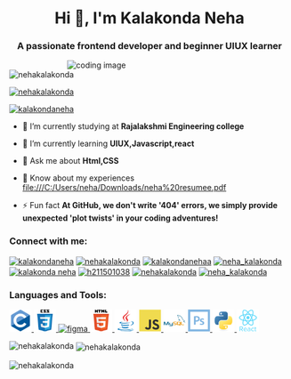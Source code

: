 
<h1 align="center">Hi 👋, I'm Kalakonda Neha</h1>
<h3 align="center">A passionate frontend developer and beginner UIUX learner</h3>
<img align="right" width="400" alt="coding image" src="https://i.pinimg.com/originals/e4/26/70/e426702edf874b181aced1e2fa5c6cde.gif">


<p align="left"> <img src="https://komarev.com/ghpvc/?username=nehakalakonda&label=Profile%20views&color=0e75b6&style=flat" alt="nehakalakonda" /> </p>

<p align="left"> <a href="https://github.com/ryo-ma/github-profile-trophy"><img src="https://github-profile-trophy.vercel.app/?username=nehakalakonda" alt="nehakalakonda" /></a> </p>

<p align="left"> <a href="https://twitter.com/kalakondaneha" target="blank"><img src="https://img.shields.io/twitter/follow/kalakondaneha?logo=twitter&style=for-the-badge" alt="kalakondaneha" /></a> </p>

- 🔭 I’m currently studying at **Rajalakshmi Engineering college**

- 🌱 I’m currently learning **UIUX,Javascript,react**

- 💬 Ask me about **Html,CSS**

- 📄 Know about my experiences [file:///C:/Users/neha/Downloads/neha%20resumee.pdf](file:///C:/Users/neha/Downloads/neha%20resumee.pdf)

- ⚡ Fun fact **At GitHub, we don't write '404' errors, we simply provide unexpected 'plot twists' in your coding adventures!**

<h3 align="left">Connect with me:</h3>
<p align="left">
<a href="https://twitter.com/kalakondaneha" target="blank"><img align="center" src="https://raw.githubusercontent.com/rahuldkjain/github-profile-readme-generator/master/src/images/icons/Social/twitter.svg" alt="kalakondaneha" height="30" width="40" /></a>
<a href="https://linkedin.com/in/nehakalakonda" target="blank"><img align="center" src="https://raw.githubusercontent.com/rahuldkjain/github-profile-readme-generator/master/src/images/icons/Social/linked-in-alt.svg" alt="nehakalakonda" height="30" width="40" /></a>
<a href="https://kaggle.com/kalakondanehaa" target="blank"><img align="center" src="https://raw.githubusercontent.com/rahuldkjain/github-profile-readme-generator/master/src/images/icons/Social/kaggle.svg" alt="kalakondanehaa" height="30" width="40" /></a>
<a href="https://instagram.com/neha_kalakonda" target="blank"><img align="center" src="https://raw.githubusercontent.com/rahuldkjain/github-profile-readme-generator/master/src/images/icons/Social/instagram.svg" alt="neha_kalakonda" height="30" width="40" /></a>
<a href="https://www.behance.net/kalakonda neha" target="blank"><img align="center" src="https://raw.githubusercontent.com/rahuldkjain/github-profile-readme-generator/master/src/images/icons/Social/behance.svg" alt="kalakonda neha" height="30" width="40" /></a>
<a href="https://www.hackerrank.com/h211501038" target="blank"><img align="center" src="https://raw.githubusercontent.com/rahuldkjain/github-profile-readme-generator/master/src/images/icons/Social/hackerrank.svg" alt="h211501038" height="30" width="40" /></a>
<a href="https://www.leetcode.com/nehakalakonda" target="blank"><img align="center" src="https://raw.githubusercontent.com/rahuldkjain/github-profile-readme-generator/master/src/images/icons/Social/leet-code.svg" alt="nehakalakonda" height="30" width="40" /></a>
<a href="https://auth.geeksforgeeks.org/user/neha_kalakonda" target="blank"><img align="center" src="https://raw.githubusercontent.com/rahuldkjain/github-profile-readme-generator/master/src/images/icons/Social/geeks-for-geeks.svg" alt="neha_kalakonda" height="30" width="40" /></a>
</p>

<h3 align="left">Languages and Tools:</h3>
<p align="left"> <a href="https://www.cprogramming.com/" target="_blank" rel="noreferrer"> <img src="https://raw.githubusercontent.com/devicons/devicon/master/icons/c/c-original.svg" alt="c" width="40" height="40"/> </a> <a href="https://www.w3schools.com/css/" target="_blank" rel="noreferrer"> <img src="https://raw.githubusercontent.com/devicons/devicon/master/icons/css3/css3-original-wordmark.svg" alt="css3" width="40" height="40"/> </a> <a href="https://www.figma.com/" target="_blank" rel="noreferrer"> <img src="https://www.vectorlogo.zone/logos/figma/figma-icon.svg" alt="figma" width="40" height="40"/> </a> <a href="https://www.w3.org/html/" target="_blank" rel="noreferrer"> <img src="https://raw.githubusercontent.com/devicons/devicon/master/icons/html5/html5-original-wordmark.svg" alt="html5" width="40" height="40"/> </a> <a href="https://www.java.com" target="_blank" rel="noreferrer"> <img src="https://raw.githubusercontent.com/devicons/devicon/master/icons/java/java-original.svg" alt="java" width="40" height="40"/> </a> <a href="https://developer.mozilla.org/en-US/docs/Web/JavaScript" target="_blank" rel="noreferrer"> <img src="https://raw.githubusercontent.com/devicons/devicon/master/icons/javascript/javascript-original.svg" alt="javascript" width="40" height="40"/> </a> <a href="https://www.mysql.com/" target="_blank" rel="noreferrer"> <img src="https://raw.githubusercontent.com/devicons/devicon/master/icons/mysql/mysql-original-wordmark.svg" alt="mysql" width="40" height="40"/> </a> <a href="https://www.photoshop.com/en" target="_blank" rel="noreferrer"> <img src="https://raw.githubusercontent.com/devicons/devicon/master/icons/photoshop/photoshop-line.svg" alt="photoshop" width="40" height="40"/> </a> <a href="https://www.python.org" target="_blank" rel="noreferrer"> <img src="https://raw.githubusercontent.com/devicons/devicon/master/icons/python/python-original.svg" alt="python" width="40" height="40"/> </a> <a href="https://reactjs.org/" target="_blank" rel="noreferrer"> <img src="https://raw.githubusercontent.com/devicons/devicon/master/icons/react/react-original-wordmark.svg" alt="react" width="40" height="40"/> </a> </p>

<p><img align="left" src="https://github-readme-stats.vercel.app/api/top-langs?username=nehakalakonda&show_icons=true&locale=en&layout=compact" alt="nehakalakonda" /></p>

<p>&nbsp;<img align="center" src="https://github-readme-stats.vercel.app/api?username=nehakalakonda&show_icons=true&locale=en" alt="nehakalakonda" /></p>

<p><img align="center" src="https://github-readme-streak-stats.herokuapp.com/?user=nehakalakonda&" alt="nehakalakonda" /></p>

